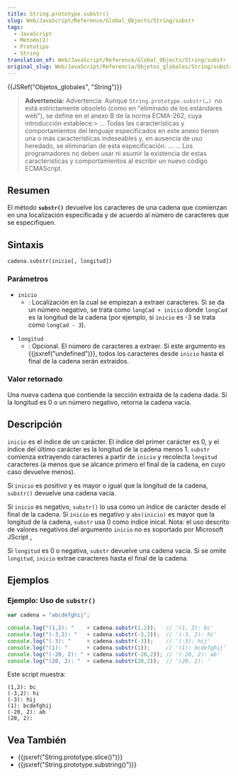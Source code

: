 ```yaml
---
title: String.prototype.substr()
slug: Web/JavaScript/Reference/Global_Objects/String/substr
tags:
  - JavaScript
  - Método(2)
  - Prototipo
  - String
translation_of: Web/JavaScript/Reference/Global_Objects/String/substr
original_slug: Web/JavaScript/Referencia/Objetos_globales/String/substr
---
```

{{JSRef("Objetos_globales", "String")}}

> **Advertencia:** Advertencia: Aunque `String.prototype.substr(…) `no está estrictamente obsoleto (como en "eliminado de los estándares web"), se define en el anexo B de la norma ECMA-262, cuya introducción establece:> ... Todas las características y comportamientos del lenguaje especificados en este anexo tienen una o más características indeseables y, en ausencia de uso heredado, se eliminarían de esta especificación. ... ... Los programadores no deben usar ni asumir la existencia de estas características y comportamientos al escribir un nuevo código ECMAScript.

## Resumen

El método **`substr()`** devuelve los caracteres de una cadena que comienzan en una localización especificada y de acuerdo al número de caracteres que se especifiquen.

## Sintaxis

    cadena.substr(inicio[, longitud])

### Parámetros

- `inicio`
  - : Localización en la cual se empiezan a extraer caracteres. Si se da un número negativo, se trata como `longCad + inicio` donde `longCad` es la longitud de la cadena (por ejemplo, si `inicio` es -3 se trata como `longCad - 3`).

<!---->

- `longitud`
  - : Opcional. El número de caracteres a extraer. Si este argumento es {{jsxref("undefined")}}, todos los caracteres desde `inicio` hasta el final de la cadena serán extraidos.

### Valor retornado

Una nueva cadena que contiende la sección extraída de la cadena dada. Sí la longitud es 0 o un número negativo, retorna la cadena vacía.

## Descripción

`inicio` es el índice de un carácter. El índice del primer carácter es 0, y el índice del último carácter es la longitud de la cadena menos 1. `substr` comienza extrayendo caracteres a partir de `inicio` y recolecta `longitud` caracteres (a menos que se alcance primero el final de la cadena, en cuyo caso devuelve menos).

Si `inicio` es positivo y es mayor o igual que la longitud de la cadena, `substr()` devuelve una cadena vacía.

Si `inicio` es negativo, `substr()` lo usa como un índice de carácter desde el final de la cadena. Si `inicio` es negativo y `abs(inicio)` es mayor que la longitud de la cadena, `substr` usa 0 como índice inical. Nota: el uso descrito de valores negativos del argumento `inicio` no es soportado por Microsoft JScript [.](http://msdn2.microsoft.com/en-us/library/0esxc5wy.aspx)

Si `longitud` es 0 o negativa, `substr` devuelve una cadena vacía. Si se omite `longitud`, `inicio` extrae caracteres hasta el final de la cadena.

## Ejemplos

### Ejemplo: Uso de `substr()`

```js
var cadena = "abcdefghij";

console.log("(1,2): "    + cadena.substr(1,2));   // '(1, 2): bc'
console.log("(-3,2): "   + cadena.substr(-3,2));  // '(-3, 2): hi'
console.log("(-3): "     + cadena.substr(-3));    // '(-3): hij'
console.log("(1): "      + cadena.substr(1));     // '(1): bcdefghij'
console.log("(-20, 2): " + cadena.substr(-20,2)); // '(-20, 2): ab'
console.log("(20, 2): "  + cadena.substr(20,2));  // '(20, 2): '
```

Este script muestra:

    (1,2): bc
    (-3,2): hi
    (-3): hij
    (1): bcdefghij
    (-20, 2): ab
    (20, 2):

## Vea También

- {{jsxref("String.prototype.slice()")}}
- {{jsxref("String.prototype.substring()")}}
